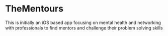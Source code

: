 # TheMentours
This is initially an iOS based app focusing on mental health and networking with professionals to find mentors and challenge their problem solving skills
